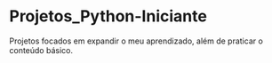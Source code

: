 # Projetos_Python-Iniciante
 Projetos focados em expandir o meu aprendizado, além de praticar o conteúdo básico.
